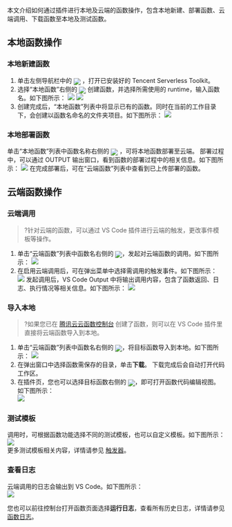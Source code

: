 
本文介绍如何通过插件进行本地及云端的函数操作，包含本地新建、部署函数、云端调用、下载函数至本地及测试函数。

## 本地函数操作

### 本地新建函数
1. 单击左侧导航栏中的 <img src="https://main.qcloudimg.com/raw/f7cec7d66619d97686ff57fc2484294f.png" style="margin:-5px 0px"> ，打开已安装好的 Tencent Serverless Toolkit。
2. 选择“本地函数”右侧的 <img src="https://main.qcloudimg.com/raw/23a2aef59de8a517f093064d9b286709.png" style="margin:-5px 0px"> 创建函数，并选择所需使用的 runtime，输入函数名。如下图所示： 
![](https://main.qcloudimg.com/raw/69a1ea542ff6720810637d58a85ac46e.png)
![](https://main.qcloudimg.com/raw/1ea4912e3328c2662bc2f2543473ea2e.png)
3. 创建完成后，“本地函数”列表中将显示已有的函数。同时在当前的工作目录下，会创建以函数名命名的文件夹项目。如下图所示： 
![](https://main.qcloudimg.com/raw/41a903914b518b12a9ac644ec7fa1032.png)

### 本地部署函数
单击“本地函数”列表中函数名称右侧的 <img src="https://main.qcloudimg.com/raw/36a9294ceb6a24850583c2a6eacd4046.png" style="margin:-5px 0px"> ，可将本地函数部署至云端。
部署过程中，可以通过 OUTPUT 输出窗口，看到函数的部署过程中的相关信息。如下图所示： 
![](https://main.qcloudimg.com/raw/46314dbfbb1cd9644efa2605935f6562.png)
在完成部署后，可在“云端函数”列表中查看到已上传部署的函数。

## 云端函数操作

### 云端调用
>?针对云端的函数，可以通过 VS Code 插件进行云端的触发，更改事件模板等操作。
>
1. 单击“云端函数”列表中函数名右侧的 <img src="https://main.qcloudimg.com/raw/6ea6457b6303e6dc9c9519e75f0fc71c.png" style="margin:-5px 0px">，发起对云端函数的调用。如下图所示： 
![](https://main.qcloudimg.com/raw/d20aee1a0ee7930f480f3922a56c5be7.png)
2. 在启用云端调用后，可在弹出菜单中选择需调用的触发事件。如下图所示： 
![](https://main.qcloudimg.com/raw/0d25ec0bd05e0c1d5c270c23067e51ac.png)
发起调用后，VS Code Output 中将输出调用内容，包含了函数返回、日志、执行情况等相关信息。如下图所示： 
![](https://main.qcloudimg.com/raw/774443533efb4c1f70b4431871e266b6.png)


### 导入本地
>?如果您已在 [腾讯云云函数控制台](https://console.cloud.tencent.com/scf/list?rid=1&ns=default) 创建了函数，则可以在 VS Code 插件里直接将云端函数导入到本地。    
>
1. 单击“云端函数”列表中函数名右侧的 <img src="https://main.qcloudimg.com/raw/1863e18e89c6a457fe1968dd408f92eb.png" style="margin:-5px 0px">，将目标函数导入到本地。如下图所示： 
![](https://main.qcloudimg.com/raw/631c163dacfd3e62b51717b3f6c19a9e.png)
2. 在弹出窗口中选择函数需保存的目录，单击**下载**。
下载完成后会自动打开代码工作区。
3. 在插件页，您也可以选择目标函数右侧的 <img src="https://main.qcloudimg.com/raw/b0f9009c4b8a60e2b731cc61a6e7459b.png" style="margin:-5px 0px">，即可打开函数代码编辑视图。如下图所示：    
![](https://main.qcloudimg.com/raw/8ce82969a2f7df368b69727e3846c2b1.png)

### 测试模板

调用时，可根据函数功能选择不同的测试模板，也可以自定义模板。如下图所示：   
![](https://main.qcloudimg.com/raw/0d25ec0bd05e0c1d5c270c23067e51ac.png)  
更多测试模板相关内容，详情请参见 [触发器](https://cloud.tencent.com/document/product/583/9705)。

### 查看日志

云端调用的日志会输出到 VS Code。如下图所示：   
![](https://main.qcloudimg.com/raw/774443533efb4c1f70b4431871e266b6.png)  

您也可以前往控制台打开函数页面选择**运行日志**，查看所有历史日志，详情请参见 [函数日志](https://cloud.tencent.com/document/product/583/36143)。




